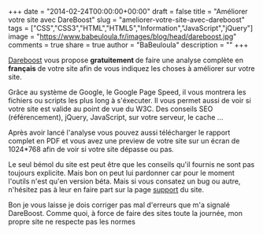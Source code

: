 +++
date = "2014-02-24T00:00:00+00:00"
draft = false
title = "Améliorer votre site avec DareBoost"
slug = "ameliorer-votre-site-avec-dareboost"
tags = ["CSS","CSS3","HTML","HTML5","Information","JavaScript","jQuery"]
image = "https://www.babeuloula.fr/images/blog/head/dareboost.jpg"
comments = true
share = true
author = "BaBeuloula"
description = ""
+++

<p><a href="https://www.dareboost.com/fr/home" target="_blank">Dareboost</a>&nbsp;vous propose <strong>gratuitement </strong>de faire une analyse compl&egrave;te en <strong>fran&ccedil;ais </strong>de votre site afin de vous indiquez les choses &agrave; am&eacute;liorer sur votre site.</p>
<!--more-->
<p>Gr&acirc;ce au syst&egrave;me de Google,&nbsp;le Google Page Speed, il vous montrera les fichiers ou scripts les plus long &agrave; s&#39;&eacute;xecuter. Il vous permet aussi de voir si votre site est valide au point de vue du W3C. Des conseils SEO (r&eacute;f&eacute;rencement), jQuery, JavaScript, sur votre serveur, le cache ...</p>

<p>Apr&egrave;s avoir lanc&eacute; l&#39;analyse vous pouvez aussi t&eacute;l&eacute;charger le rapport complet en PDF et vous avez une preview de votre site sur un &eacute;cran de 1024*768 afin de voir si votre site d&eacute;passe ou pas.</p>

<p>Le seul b&eacute;mol du site est peut &ecirc;tre que les conseils qu&#39;il fournis ne sont pas toujours explicite. Mais bon on peut lui pardonner car pour le moment l&#39;outils n&#39;est qu&#39;en version b&eacute;ta. Mais si vous consatez un bug ou autre, n&#39;h&eacute;sitez pas &agrave; leur en faire part sur la page <a href="http://feedback.dareboost.com/" target="_blank">support</a> du site.</p>

<p>Bon je vous laisse je dois corriger pas mal d&#39;erreurs que m&#39;a signal&eacute; DareBoost. Comme quoi, &agrave; force de faire des sites toute la journ&eacute;e, mon propre site ne respecte pas les normes</p>
